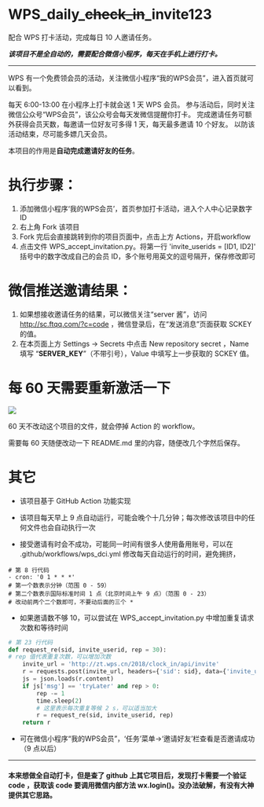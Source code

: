 # WPS_daily_~~check_in~~_invite123

配合 WPS 打卡活动，完成每日 10 人邀请任务。

***该项目不是全自动的，需要配合微信小程序，每天在手机上进行打卡。***

---
WPS 有一个免费领会员的活动，关注微信小程序“我的WPS会员”，进入首页就可以看到。

每天 6:00-13:00 在小程序上打卡就会送 1 天 WPS 会员。
参与活动后，同时关注微信公众号“WPS会员”，该公众号会每天发微信提醒你打卡。
完成邀请任务可额外获得会员天数，每邀请一位好友可多得 1 天，每天最多邀请 10 个好友。
以防该活动结束，尽可能多嫖几天会员。

本项目的作用是**自动完成邀请好友的任务**。

# 执行步骤：
1. 添加微信小程序‘我的WPS会员’，首页参加打卡活动，进入个人中心记录数字 ID
2. 右上角 Fork 该项目
3. Fork 完后会直接跳转到你的项目页面中，点击上方 Actions，开启workflow
4. 点击文件 WPS_accept_invitation.py。将第一行 'invite_userids = [ID1, ID2]' 括号中的数字改成自己的会员 ID，多个账号用英文的逗号隔开，保存修改即可

# 微信推送邀请结果：
1. 如果想接收邀请任务的结果，可以微信关注“server 酱”，访问 http://sc.ftqq.com/?c=code ，微信登录后，在“发送消息”页面获取 SCKEY 的值。
2. 在本页面上方 Settings → Secrets 中点击 New repository secret ，Name 填写 “**SERVER_KEY**”（不带引号），Value 中填写上一步获取的 SCKEY 值。

# 每 60 天需要重新激活一下
![](https://user-images.githubusercontent.com/30107520/108630795-9f885200-74a1-11eb-85b3-7e9386f7fa05.jpg)  

60 天不改动这个项目的文件，就会停掉 Action 的 workflow。

需要每 60 天随便改动一下 README.md 里的内容，随便改几个字然后保存。

# 其它
- 该项目基于 GitHub Action 功能实现

- 该项目每天早上 9 点自动运行，可能会晚个十几分钟；每次修改该项目中的任何文件也会自动执行一次
- 接受邀请有时会不成功，可能同一时间有很多人使用备用账号，可以在 .github/workflows/wps_dci.yml 修改每天自动运行的时间，避免拥挤，
```
# 第 8 行代码
- cron: '0 1 * * *'
# 第一个数表示分钟（范围 0 - 59）
# 第二个数表示国际标准时间 1 点（北京时间上午 9 点）（范围 0 - 23）
# 改动前两个二个数即可，不要动后面的三个 *
```
- 如果邀请数不够 10，可以尝试在 WPS_accept_invitation.py 中增加重复请求次数和等待时间
```python
# 第 23 行代码
def request_re(sid, invite_userid, rep = 30):
# rep 值代表重复次数，可以增加次数
    invite_url = 'http://zt.wps.cn/2018/clock_in/api/invite'
    r = requests.post(invite_url, headers={'sid': sid}, data={'invite_userid': invite_userid})
    js = json.loads(r.content)
    if js['msg'] == 'tryLater' and rep > 0:
        rep -= 1
        time.sleep(2)
        # 这里表示每次重复等候 2 s，可以适当加大
        r = request_re(sid, invite_userid, rep)
    return r
```
- 可在微信小程序“我的WPS会员”，‘任务’菜单->‘邀请好友’栏查看是否邀请成功（9 点以后）

---
#### 本来想做全自动打卡，但是查了 github 上其它项目后，发现打卡需要一个验证 code ，获取该 code 要调用微信内部方法 wx.login()。没办法破解，有没有大神提供其它思路。
